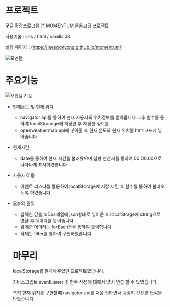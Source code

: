 
# 프로젝트
구글 확장프로그램 앱 MOMENTUM 클론코딩 프로젝트

사용기술 : css / html / vanilla JS

실행 페이지 : (https://leesoonyong.github.io/momentum/)

![모멘텀](https://user-images.githubusercontent.com/44168355/93849959-1b5e5280-fce8-11ea-938d-0ba454e0306c.png)





# 주요기능 

![모멘텀 기능](https://user-images.githubusercontent.com/44168355/93849987-287b4180-fce8-11ea-9701-9d92ea93afd1.png)


* 현재온도 및 현재 위치 

  * navigator api를 통하여 현재 사용자의 위치정보를 받아옵니다 그후 함수를 통하여  localStroange에 저장한 후 저장한 정보를
  * openweathermap api에 넣어준 후 현재 온도와 현재 위치를 html코드에 넣어줍니다 

* 현재시간
  
  * date를 통하여 현재 시간을 불러왔으며 삼항 연산자를 통하여 00:00:00으로 나타나게 표시하였습니다

* 사용자 이름
  * 이벤트 리스너를 활용하여 localStorage에 저장 시킨 후 함수를 통하여 불러오도록 하였습니다

* 오늘의 할일
  * 입력한 값을 toDos배열에 json형태로 넣어준 후 locarStrage에 string으로  변환 후 데이터를 넣어줍니다
  * 넣어준 데이터는 forEach문을 통하여 출력합니다 
  * 삭제는 filter를 통하여 구현하였습니다
  
  
  
  # 마무리
  
  localStorage를 알게해주었던 프로젝트였습니다.
  
  자바스크립트 eventLisner 및 함수 작성에 대해서 많이 연습 할 수 있었습니다.
  
  특히 현재 위치를 구현할때 navigator api를 처음 접하면서 굉장히 신선한 느낌을 받았습니다
  
  
  
